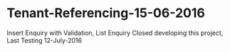 # Tenant-Referencing-15-06-2016
Insert Enquiry with Validation, List Enquiry
Closed developing this project, Last Testing 12-July-2016
